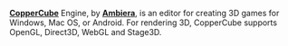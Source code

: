 [**CopperCube**](https://www.ambiera.com/coppercube/index.html) Engine, by [**Ambiera**](https://www.ambiera.com/), is an editor for creating 3D games for Windows, Mac OS, or Android.
For rendering 3D, CopperCube supports OpenGL, Direct3D, WebGL and Stage3D.
